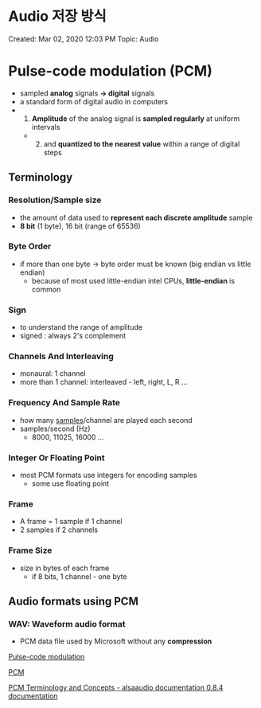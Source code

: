 # Audio 저장 방식

Created: Mar 02, 2020 12:03 PM
Topic: Audio

# Pulse-code modulation (PCM)

- sampled **analog** signals **→ digital** signals
- a standard form of digital audio in computers
- 1) **Amplitude** of the analog signal is **sampled regularly** at uniform intervals
    - 2) and **quantized to the nearest value** within a range of digital steps

## Terminology

### Resolution/Sample size

- the amount of data used to **represent each discrete amplitude** sample
- **8 bit** (1 byte), 16 bit (range of 65536)

### Byte Order

- if more than one byte → byte order must be known (big endian vs little endian)
    - because of most used little-endian intel CPUs, **little-endian** is common

### Sign

- to understand the range of amplitude
- signed : always 2's complement

### Channels And Interleaving

- monaural: 1 channel
- more than 1 channel: interleaved - left, right, L, R ...

### Frequency And Sample Rate

- how many [samples](http://samples.channel)/channel are played each second
- samples/second (Hz)
    - 8000, 11025, 16000 ...

### Integer Or Floating Point

- most PCM formats use integers for encoding samples
    - some use floating point

### Frame

- A frame = 1 sample if 1 channel
- 2 samples if 2 channels

### Frame Size

- size in bytes of each frame
    - if 8 bits, 1 channel - one byte

## Audio formats using PCM

### WAV: Waveform audio format

- PCM data file used by Microsoft without any **compression**

[Pulse-code modulation](https://en.wikipedia.org/wiki/Pulse-code_modulation)

[PCM](https://wiki.multimedia.cx/index.php/PCM#Basic_Theory)

[PCM Terminology and Concepts - alsaaudio documentation 0.8.4 documentation](https://larsimmisch.github.io/pyalsaaudio/terminology.html)
